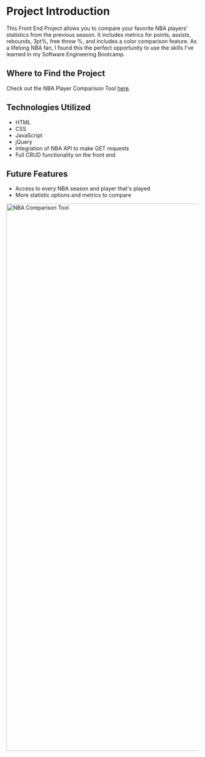 # Project Introduction

This Front End Project allows you to compare your favorite NBA players' statistics from the previous season. It includes metrics for points, assists, rebounds, 3pt%, free throw %, and includes a color comparison feature. As a lifelong NBA fan, I found this the perfect opportunity to use the skills I've learned in my Software Engineering Bootcamp.

## Where to Find the Project

Check out the NBA Player Comparison Tool [here](https://frontend-project-three.vercel.app).

## Technologies Utilized

- HTML
- CSS
- JavaScript
- jQuery
- Integration of NBA API to make GET requests
- Full CRUD functionality on the front end

## Future Features

- Access to every NBA season and player that's played
- More statistic options and metrics to compare


<img width="1431" alt="NBA Comparison Tool" src="https://github.com/ZenBond/frontend-project/assets/129324376/ec768523-566f-4736-99d3-4c38a4220976">
